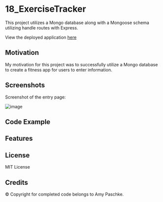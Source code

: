 # 18_ExerciseTracker

This project utilizes a Mongo database along with a Mongoose schema utilizing handle routes with Express.

View the deployed application [here](https://secure-headland-36548.herokuapp.com/)

## Motivation

My motivation for this project was to successfully utilize a Mongo database to create a fitness app for users to enter information.

## Screenshots

Screenshot of the entry page:

![image](https://user-images.githubusercontent.com/70075341/107315816-0eef5200-6a5d-11eb-8938-b7a00c4002aa.JPG)

## Code Example

## Features

## License

MIT License

## Credits

&copy; Copyright for completed code belongs to Amy Paschke.
